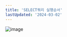 ```yaml
---
title: 'SELECT쿼리 실행순서'
lastUpdated: '2024-03-02'
---
```


![image](https://user-images.githubusercontent.com/81006587/198918916-5a48486e-eb32-4767-ace3-7a63f8e14066.png)
